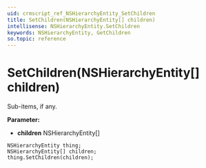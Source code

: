 ```yaml
---
uid: crmscript_ref_NSHierarchyEntity_SetChildren
title: SetChildren(NSHierarchyEntity[] children)
intellisense: NSHierarchyEntity.SetChildren
keywords: NSHierarchyEntity, GetChildren
so.topic: reference
---
```


# SetChildren(NSHierarchyEntity[] children)

Sub-items, if any.

**Parameter:** 
 - **children** NSHierarchyEntity[]

```crmscript
NSHierarchyEntity thing;
NSHierarchyEntity[] children;
thing.SetChildren(children);
```

